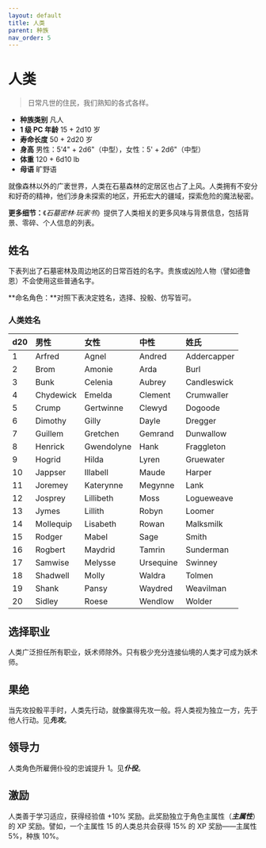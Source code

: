 ```yaml
---
layout: default
title: 人类
parent: 种族
nav_order: 5
---
```


# 人类

> 日常凡世的住民，我们熟知的各式各样。

- **种族类别**	凡人
- **1 级 PC 年龄**	15 + 2d10 岁
- **寿命长度**	50 + 2d20 岁
- **身高**	男性：5'4" + 2d6"（中型），女性：5' + 2d6"（中型）
- **体重**	120 + 6d10 lb
- **母语**	旷野语

就像森林以外的广袤世界，人类在石墓森林的定居区也占了上风。人类拥有不安分和好奇的精神，他们涉身未探索的地区，开拓宏大的疆域，探索危险的魔法秘密。

**更多细节：**《*石墓密林·玩家书*》提供了人类相关的更多风味与背景信息，包括背景、零碎、个人信息的列表。

## 姓名

下表列出了石墓密林及周边地区的日常百姓的名字。贵族或凶险人物（譬如德鲁恩）不会使用这些普通名字。

**命名角色：**对照下表决定姓名，选择、投骰、仿写皆可。

### 人类姓名

| d20 | 男性 | 女性 | 中性 | 姓氏 |
| :--- | :-------- | :--------- | :-------- | :---------- |
| 1 | Arfred | Agnel | Andred | Addercapper |
| 2 | Brom | Amonie | Arda | Burl |
| 3 | Bunk | Celenia | Aubrey | Candleswick |
| 4 | Chydewick | Emelda | Clement | Crumwaller |
| 5 | Crump | Gertwinne | Clewyd | Dogoode |
| 6 | Dimothy | Gilly | Dayle | Dregger |
| 7 | Guillem | Gretchen | Gemrand | Dunwallow |
| 8 | Henrick | Gwendolyne | Hank | Fraggleton |
| 9 | Hogrid | Hilda | Lyren | Gruewater |
| 10 | Jappser | Illabell | Maude | Harper |
| 11 | Joremey | Katerynne | Megynne | Lank |
| 12 | Josprey | Lillibeth | Moss | Logueweave |
| 13 | Jymes | Lillith | Robyn | Loomer |
| 14 | Mollequip | Lisabeth | Rowan | Malksmilk |
| 15 | Rodger | Mabel | Sage | Smith |
| 16 | Rogbert | Maydrid | Tamrin | Sunderman |
| 17 | Samwise | Melysse | Ursequine | Swinney |
| 18 | Shadwell | Molly | Waldra | Tolmen |
| 19 | Shank | Pansy | Waydred | Weavilman |
| 20 | Sidley | Roese | Wendlow | Wolder |

## 选择职业

人类广泛担任所有职业，妖术师除外。只有极少充分连接仙境的人类才可成为妖术师。

## 果绝

当先攻投骰平手时，人类先行动，就像赢得先攻一般。将人类视为独立一方，先于他人行动。见***先攻***。

## 领导力

人类角色所雇佣仆役的忠诚提升 1。见***仆役***。

## 激励

人类善于学习适应，获得经验值 +10% 奖励。此奖励独立于角色主属性（***主属性***）的 XP 奖励。譬如，一个主属性 15 的人类总共会获得 15% 的 XP 奖励——主属性 5%，种族 10%。
